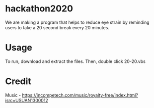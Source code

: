# hackathon2020

We are making a program that helps to reduce eye strain by reminding users to take a 20 second break every 20 minutes.

# Usage
To run, download and extract the files. Then, double click 20-20.vbs

# Credit
Music - https://incompetech.com/music/royalty-free/index.html?isrc=USUAN1300012

